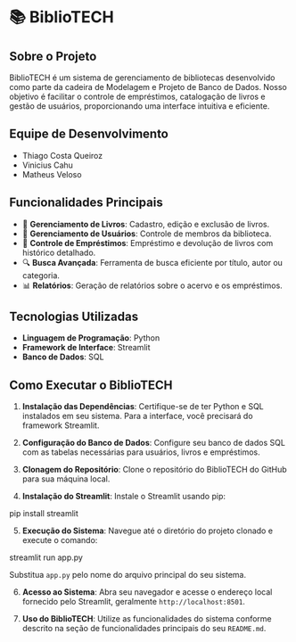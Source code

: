 # 📚 BiblioTECH

## Sobre o Projeto
BiblioTECH é um sistema de gerenciamento de bibliotecas desenvolvido como parte da cadeira de Modelagem e Projeto de Banco de Dados. Nosso objetivo é facilitar o controle de empréstimos, catalogação de livros e gestão de usuários, proporcionando uma interface intuitiva e eficiente.

## Equipe de Desenvolvimento
- Thiago Costa Queiroz
- Vinicius Cahu
- Matheus Veloso

## Funcionalidades Principais
- 📖 **Gerenciamento de Livros**: Cadastro, edição e exclusão de livros.
- 👤 **Gerenciamento de Usuários**: Controle de membros da biblioteca.
- 📅 **Controle de Empréstimos**: Empréstimo e devolução de livros com histórico detalhado.
- 🔍 **Busca Avançada**: Ferramenta de busca eficiente por título, autor ou categoria.
- 📊 **Relatórios**: Geração de relatórios sobre o acervo e os empréstimos.

## Tecnologias Utilizadas
- **Linguagem de Programação**: Python
- **Framework de Interface**: Streamlit
- **Banco de Dados**: SQL

## Como Executar o BiblioTECH

1. **Instalação das Dependências**: Certifique-se de ter Python e SQL instalados em seu sistema. Para a interface, você precisará do framework Streamlit.

2. **Configuração do Banco de Dados**: Configure seu banco de dados SQL com as tabelas necessárias para usuários, livros e empréstimos.

3. **Clonagem do Repositório**: Clone o repositório do BiblioTECH do GitHub para sua máquina local.

4. **Instalação do Streamlit**: Instale o Streamlit usando pip:

pip install streamlit

5. **Execução do Sistema**: Navegue até o diretório do projeto clonado e execute o comando:

streamlit run app.py

Substitua `app.py` pelo nome do arquivo principal do seu sistema.

6. **Acesso ao Sistema**: Abra seu navegador e acesse o endereço local fornecido pelo Streamlit, geralmente `http://localhost:8501`.

7. **Uso do BiblioTECH**: Utilize as funcionalidades do sistema conforme descrito na seção de funcionalidades principais do seu `README.md`.

